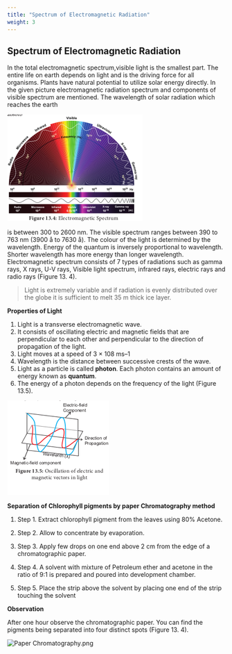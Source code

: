 ```yaml
---
title: "Spectrum of Electromagnetic Radiation"
weight: 3
---
```


## Spectrum of Electromagnetic Radiation

In the total electromagnetic spectrum,visible light is the smallest part. The entire life on earth depends on light and is the driving force for all organisms. Plants have natural potential to utilize solar energy directly. In the given picture electromagnetic radiation spectrum and components of visible spectrum are mentioned. The wavelength of solar radiation which reaches the earth

![Alt text](13.4.png)

is between 300 to 2600 nm. The visible spectrum ranges between 390 to 763 nm (3900 å to 7630 å). The colour of the light is determined by the wavelength. Energy of the quantum is inversely proportional to wavelength. Shorter wavelength has more energy than longer wavelength. Electromagnetic spectrum consists of 7 types of radiations such as gamma rays, X rays, U-V rays, Visible light spectrum, infrared rays, electric rays and radio rays (Figure 13. 4).

>Light is extremely variable and if radiation is evenly distributed over the globe it is sufficient to melt 35 m thick ice layer.

**Properties of Light**

1. Light is a transverse electromagnetic wave.
2. It consists of oscillating electric and magnetic fields that are perpendicular to each other and perpendicular to the direction of propagation of the light.
3. Light moves at a speed of 3 × 108 ms–1
4. Wavelength is the distance between successive crests of the wave.
5. Light as a particle is called **photon**. Each photon contains an amount of energy known as **quantum**.
6. The energy of a photon depends on the frequency of the light (Figure 13.5).

![ Oscillation of electric and magnetic vectors in light  ](13.5.png)

**Separation of Chlorophyll pigments by paper Chromatography method**

1. Step 1. Extract chlorophyll pigment from the leaves using 80% Acetone.

2. Step 2. Allow to concentrate by evaporation.

3. Step 3. Apply few drops on one end above 2 cm from the edge of a chromatographic paper.

4. Step 4. A solvent with mixture of Petroleum ether and acetone in the ratio of 9:1 is prepared and poured into development chamber.

5. Step 5. Place the strip above the solvent by placing one end of the strip touching the solvent

**Observation**

After one hour observe the chromatographic paper. You can find the pigments being separated into four distinct spots (Figure 13. 4).

![Paper Chromatography.png](<Paper Chromatography.png>)